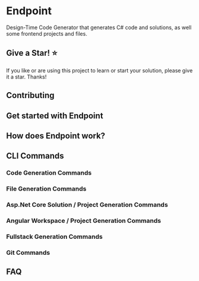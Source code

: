# Endpoint
Design-Time Code Generator that generates C# code and solutions, as well some frontend projects and files.

## Give a Star! :star:

If you like or are using this project to learn or start your solution, please give it a star. Thanks!

## Contributing

## Get started with Endpoint

## How does Endpoint work?

## CLI Commands

### Code Generation Commands

### File Generation Commands

### Asp.Net Core Solution / Project Generation Commands

### Angular Workspace / Project Generation Commands

### Fullstack Generation Commands

### Git Commands

## FAQ
